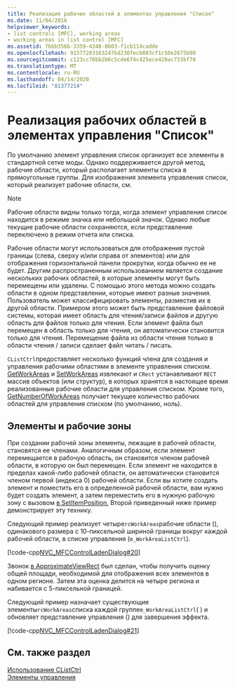```yaml
---
title: Реализация рабочих областей в элементах управления "Список"
ms.date: 11/04/2016
helpviewer_keywords:
- list controls [MFC], working areas
- working areas in list control [MFC]
ms.assetid: fbbb356b-3359-4348-8603-f1cb114cadde
ms.openlocfilehash: 91577203163247bd230fecb083cf1c50e2875b98
ms.sourcegitcommit: c123cc76bb2b6c5cde6f4c425ece420ac733bf70
ms.translationtype: MT
ms.contentlocale: ru-RU
ms.lasthandoff: 04/14/2020
ms.locfileid: "81377214"
---
```

# <a name="implementing-working-areas-in-list-controls"></a>Реализация рабочих областей в элементах управления "Список"

По умолчанию элемент управления список организует все элементы в стандартной сетке моды. Однако поддерживается другой метод, рабочие области, который располагает элементы списка в прямоугольные группы. Для изображения элемента управления список, который реализует рабочие области, см.

> [!NOTE]
> Рабочие области видны только тогда, когда элемент управления список находится в режиме значка или небольшой значок. Однако любые текущие рабочие области сохраняются, если представление переключено в режим отчета или списка.

Рабочие области могут использоваться для отображения пустой границы (слева, сверху и/или справа от элементов) или для отображения горизонтальной панели прокрутки, когда обычно ее не будет. Другим распространенным использованием является создание нескольких рабочих областей, в которые элементы могут быть перемещены или удалены. С помощью этого метода можно создать области в одном представлении, которые имеют разные значения. Пользователь может классифицировать элементы, разместив их в другой области. Примером этого может быть представление файловой системы, которая имеет область для чтения/записи файлов и другую область для файлов только для чтения. Если элемент файла был перемещен в область только для чтения, он автоматически становится только для чтения. Перемещение файла из области чтения только в области чтения / записи сделает файл читать / писать.

`CListCtrl`предоставляет несколько функций члена для создания и управления рабочими областями в элементе управления списком. [GetWorkAreas](../mfc/reference/clistctrl-class.md#getworkareas) и [SetWorkAreas](../mfc/reference/clistctrl-class.md#setworkareas) извлекают и `CRect` устанавливают `RECT` массив объектов (или структур), в которых хранятся в настоящее время реализованные рабочие области для управления списком. Кроме того, [GetNumberOfWorkAreas](../mfc/reference/clistctrl-class.md#getnumberofworkareas) получает текущее количество рабочих областей для управления списком (по умолчанию, ноль).

## <a name="items-and-working-areas"></a>Элементы и рабочие зоны

При создании рабочей зоны элементы, лежащие в рабочей области, становятся ее членами. Аналогичным образом, если элемент перемещается в рабочую область, он становится членом рабочей области, в которую он был перемещен. Если элемент не находится в пределах какой-либо рабочей области, он автоматически становится членом первой (индекса 0) рабочей области. Если вы хотите создать элемент и поместить его в определенной рабочей области, вам нужно будет создать элемент, а затем переместить его в нужную рабочую зону с вызовом [в SetItemPosition.](../mfc/reference/clistctrl-class.md#setitemposition) Второй приведенный ниже пример демонстрирует эту технику.

Следующий пример реализует четыре`rcWorkAreas`рабочие области (), одинакового размера с 10-пиксельной шириной границы вокруг каждой рабочей области, в списке управления (`m_WorkAreaListCtrl`).

[!code-cpp[NVC_MFCControlLadenDialog#20](../mfc/codesnippet/cpp/implementing-working-areas-in-list-controls_1.cpp)]

Звонок [в ApproximateViewRect](../mfc/reference/clistctrl-class.md#approximateviewrect) был сделан, чтобы получить оценку общей площади, необходимой для отображения всех элементов в одном регионе. Затем эта оценка делится на четыре региона и набивается с 5-пиксельной границей.

Следующий пример назначает существующие элементы`rcWorkAreas`списка каждой группе`m_WorkAreaListCtrl`( ) и обновляет представление управления () для завершения эффекта.

[!code-cpp[NVC_MFCControlLadenDialog#21](../mfc/codesnippet/cpp/implementing-working-areas-in-list-controls_2.cpp)]

## <a name="see-also"></a>См. также раздел

[Использование CListCtrl](../mfc/using-clistctrl.md)<br/>
[Элементы управления](../mfc/controls-mfc.md)
